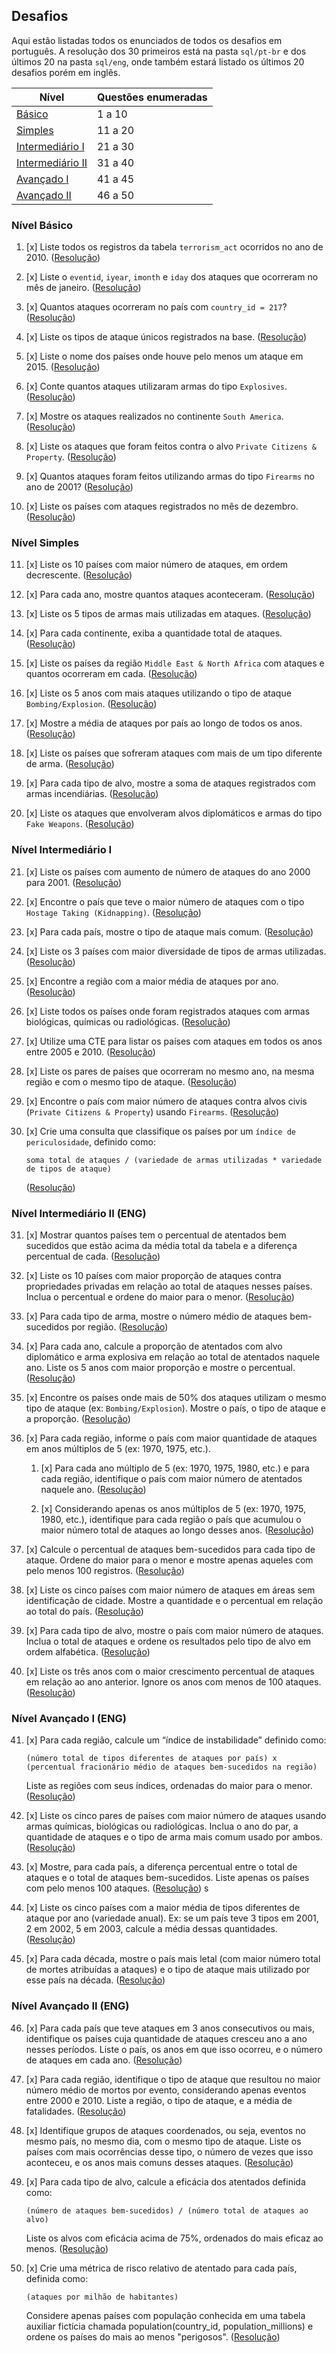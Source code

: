 ## Desafios
Aqui estão listadas todos os enunciados de todos os desafios em português. A resolução dos 30 primeiros está na pasta `sql/pt-br` e dos últimos 20 na pasta `sql/eng`, onde também estará listado os últimos 20 desafios porém em inglês.

| Nível | Questões enumeradas |
|-|-|
| [Básico](#nível-básico) | 1 a 10 |
| [Simples](#nível-simples) | 11 a 20 |
| [Intermediário I](#nível-intermediário-i) | 21 a 30 |
| [Intermediário II](#nível-intermediário-ii) | 31 a 40 |
| [Avançado I](#nível-avançado-i) | 41 a 45 |
| [Avançado II](#nível-avançado-ii) | 46 a 50 |

### Nível Básico
1. [x] Liste todos os registros da tabela `terrorism_act` ocorridos no ano de 2010. ([Resolução](/sql/pt-br/questao_01.sql))

2. [x] Liste o `eventid`, `iyear`, `imonth` e `iday` dos ataques que ocorreram no mês de janeiro. ([Resolução](/sql/pt-br/questao_02.sql))

3. [x] Quantos ataques ocorreram no país com `country_id = 217`? ([Resolução](/sql/pt-br/questao_03.sql))

4. [x] Liste os tipos de ataque únicos registrados na base. ([Resolução](/sql/pt-br/questao_04.sql))

5. [x] Liste o nome dos países onde houve pelo menos um ataque em 2015. ([Resolução](/sql/pt-br/questao_05.sql))

6. [x] Conte quantos ataques utilizaram armas do tipo `Explosives`. ([Resolução](/sql/pt-br/questao_06.sql))

7. [x] Mostre os ataques realizados no continente `South America`. ([Resolução](/sql/pt-br/questao_07.sql))

8. [x] Liste os ataques que foram feitos contra o alvo `Private Citizens & Property`. ([Resolução](/sql/pt-br/questao_08.sql))

9. [x] Quantos ataques foram feitos utilizando armas do tipo `Firearms` no ano de 2001? ([Resolução](/sql/pt-br/questao_09.sql))

10. [x] Liste os países com ataques registrados no mês de dezembro. ([Resolução](/sql/pt-br/questao_10.sql))

### Nível Simples
11. [x] Liste os 10 países com maior número de ataques, em ordem decrescente. ([Resolução](/sql/pt-br/questao_11.sql))

12. [x] Para cada ano, mostre quantos ataques aconteceram. ([Resolução](/sql/pt-br/questao_12.sql))

13. [x] Liste os 5 tipos de armas mais utilizadas em ataques. ([Resolução](/sql/pt-br/questao_13.sql))

14. [x] Para cada continente, exiba a quantidade total de ataques. ([Resolução](/sql/pt-br/questao_14.sql))

15. [x] Liste os países da região `Middle East & North Africa` com ataques e quantos ocorreram em cada. ([Resolução](/sql/pt-br/questao_15.sql))

16. [x] Liste os 5 anos com mais ataques utilizando o tipo de ataque `Bombing/Explosion`. ([Resolução](/sql/pt-br/questao_16.sql))

17. [x] Mostre a média de ataques por país ao longo de todos os anos. ([Resolução](/sql/pt-br/questao_17.sql))

18. [x] Liste os países que sofreram ataques com mais de um tipo diferente de arma. ([Resolução](/sql/pt-br/questao_18.sql))

19. [x] Para cada tipo de alvo, mostre a soma de ataques registrados com armas incendiárias. ([Resolução](/sql/pt-br/questao_19.sql))

20. [x] Liste os ataques que envolveram alvos diplomáticos e armas do tipo `Fake Weapons`. ([Resolução](/sql/pt-br/questao_20.sql))

### Nível Intermediário I
21. [x] Liste os países com aumento de número de ataques do ano 2000 para 2001. ([Resolução](/sql/pt-br/questao_21.sql))

22. [x] Encontre o país que teve o maior número de ataques com o tipo `Hostage Taking (Kidnapping)`. ([Resolução](/sql/pt-br/questao_22.sql))

23. [x] Para cada país, mostre o tipo de ataque mais comum. ([Resolução](/sql/pt-br/questao_23.sql))

24. [x] Liste os 3 países com maior diversidade de tipos de armas utilizadas. ([Resolução](/sql/pt-br/questao_24.sql))

25. [x] Encontre a região com a maior média de ataques por ano. ([Resolução](/sql/pt-br/questao_25.sql))

26. [x] Liste todos os países onde foram registrados ataques com armas biológicas, químicas ou radiológicas. ([Resolução](/sql/pt-br/questao_26.sql))

27. [x] Utilize uma CTE para listar os países com ataques em todos os anos entre 2005 e 2010. ([Resolução](/sql/pt-br/questao_27.sql))

28. [x] Liste os pares de países que ocorreram no mesmo ano, na mesma região e com o mesmo tipo de ataque. ([Resolução](/sql/pt-br/questao_28.sql))

29. [x] Encontre o país com maior número de ataques contra alvos civis (`Private Citizens & Property`) usando `Firearms`. ([Resolução](/sql/pt-br/questao_29.sql))

30. [x] Crie uma consulta que classifique os países por um `índice de periculosidade`, definido como:
    ```
    soma total de ataques / (variedade de armas utilizadas * variedade de tipos de ataque)
    ```  
    ([Resolução](/sql/pt-br/questao_30.sql))

### Nível Intermediário II (ENG)
31. [x] Mostrar quantos países tem o percentual de atentados bem sucedidos que estão acima da média total da tabela e a diferença percentual de cada. ([Resolução](/sql/eng/questao_31.sql))

32. [x] Liste os 10 países com maior proporção de ataques contra propriedades privadas em relação ao total de ataques nesses países. Inclua o percentual e ordene do maior para o menor. ([Resolução](/sql/eng/questao_32.sql))

33. [x] Para cada tipo de arma, mostre o número médio de ataques bem-sucedidos por região. ([Resolução](/sql/eng/questao_33.sql))

34. [x] Para cada ano, calcule a proporção de atentados com alvo diplomático e arma explosiva em relação ao total de atentados naquele ano. Liste os 5 anos com maior proporção e mostre o percentual. ([Resolução](/sql/eng/questao_34.sql))

35. [x] Encontre os países onde mais de 50% dos ataques utilizam o mesmo tipo de ataque (ex: `Bombing/Explosion`). Mostre o país, o tipo de ataque e a proporção. ([Resolução](/sql/eng/questao_35.sql))

36. [x] Para cada região, informe o país com maior quantidade de ataques em anos múltiplos de 5 (ex: 1970, 1975, etc.).
    1. [x] Para cada ano múltiplo de 5 (ex: 1970, 1975, 1980, etc.) e para cada região, identifique o país com maior número de atentados naquele ano. ([Resolução](/sql/eng/questao_36.1.sql))

    2. [x] Considerando apenas os anos múltiplos de 5 (ex: 1970, 1975, 1980, etc.), identifique para cada região o país que acumulou o maior número total de ataques ao longo desses anos. ([Resolução](/sql/eng/questao_36.2.sql))

37. [x] Calcule o percentual de ataques bem-sucedidos para cada tipo de ataque. Ordene do maior para o menor e mostre apenas aqueles com pelo menos 100 registros. ([Resolução](/sql/eng/questao_37.sql))

38. [x] Liste os cinco países com maior número de ataques em áreas sem identificação de cidade. Mostre a quantidade e o percentual em relação ao total do país. ([Resolução](/sql/eng/questao_38.sql))

39. [x] Para cada tipo de alvo, mostre o país com maior número de ataques. Inclua o total de ataques e ordene os resultados pelo tipo de alvo em ordem alfabética. ([Resolução](/sql/eng/questao_39.sql))

40. [x] Liste os três anos com o maior crescimento percentual de ataques em relação ao ano anterior. Ignore os anos com menos de 100 ataques. ([Resolução](/sql/eng/questao_40.sql))

### Nível Avançado I (ENG)
41. [x] Para cada região, calcule um “índice de instabilidade” definido como:
    ```
    (número total de tipos diferentes de ataques por país) x (percentual fracionário médio de ataques bem-sucedidos na região)
    ```
    Liste as regiões com seus índices, ordenadas do maior para o menor.  ([Resolução](/sql/eng/questao_41.sql))

42. [x] Liste os cinco pares de países com maior número de ataques usando armas químicas, biológicas ou radiológicas. Inclua o ano do par, a quantidade de ataques e o tipo de arma mais comum usado por ambos. ([Resolução](/sql/eng/questao_42.sql))

43. [x] Mostre, para cada país, a diferença percentual entre o total de ataques e o total de ataques bem-sucedidos. Liste apenas os países com pelo menos 100 ataques. ([Resolução](/sql/eng/questao_43.sql))
s
44. [x] Liste os cinco países com a maior média de tipos diferentes de ataque por ano (variedade anual).
    Ex: se um país teve 3 tipos em 2001, 2 em 2002, 5 em 2003, calcule a média dessas quantidades. ([Resolução](/sql/eng/questao_44.sql))

45. [x] Para cada década, mostre o país mais letal (com maior número total de mortes atribuídas a ataques) e o tipo de ataque mais utilizado por esse país na década. ([Resolução](/sql/eng/questao_45.sql))

### Nível Avançado II (ENG)
46. [x] Para cada país que teve ataques em 3 anos consecutivos ou mais, identifique os países cuja quantidade de ataques cresceu ano a ano nesses períodos. Liste o país, os anos em que isso ocorreu, e o número de ataques em cada ano. ([Resolução](/sql/eng/questao_46.sql))

47. [x] Para cada região, identifique o tipo de ataque que resultou no maior número médio de mortos por evento, considerando apenas eventos entre 2000 e 2010. Liste a região, o tipo de ataque, e a média de fatalidades. ([Resolução](/sql/eng/questao_47.sql))

48. [x] Identifique grupos de ataques coordenados, ou seja, eventos no mesmo país, no mesmo dia, com o mesmo tipo de ataque. Liste os países com mais ocorrências desse tipo, o número de vezes que isso aconteceu, e os anos mais comuns desses ataques. ([Resolução](/sql/eng/questao_48.sql))

49. [x] Para cada tipo de alvo, calcule a eficácia dos atentados definida como:
    ```
    (número de ataques bem-sucedidos) / (número total de ataques ao alvo)
    ```
    Liste os alvos com eficácia acima de 75%, ordenados do mais eficaz ao menos. ([Resolução](/sql/eng/questao_49.sql))

50. [x] Crie uma métrica de risco relativo de atentado para cada país, definida como:
    ```
    (ataques por milhão de habitantes)
    ```
    Considere apenas países com população conhecida em uma tabela auxiliar fictícia chamada population(country_id, population_millions) e ordene os países do mais ao menos "perigosos". ([Resolução](/sql/eng/questao_50.sql))